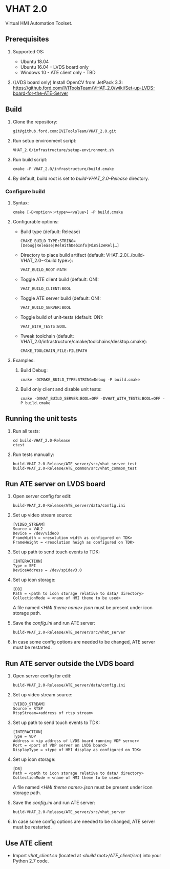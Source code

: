 # VHAT 2.0
Virtual HMI Automation Toolset.

## Prerequisites

1. Supported OS:
    - Ubuntu 18.04
    - Ubuntu 16.04 - LVDS board only
    - Windows 10 - ATE client only - TBD

1. (LVDS board only) Install OpenCV from JetPack 3.3: https://github.ford.com/IVIToolsTeam/VHAT_2.0/wiki/Set-up-LVDS-board-for-the-ATE-Server

## Build

1. Clone the repository:

    ```
    git@github.ford.com:IVIToolsTeam/VHAT_2.0.git
    ```

1. Run setup environment script:

    ```
    VHAT_2.0/infrastructure/setup-environment.sh
    ```

1. Run build script:

    ```
    cmake -P VHAT_2.0/infrastructure/build.cmake
    ```

1. By default, build root is set to _build-VHAT_2.0-Release_ directory.

### Configure build

1. Syntax:

    ```
    cmake [-D<option>:<type>=<value>] -P build.cmake
    ```

1. Configurable options:
    - Build type (default: Release)
      ```
      CMAKE_BUILD_TYPE:STRING=[Debug|Release|RelWithDebInfo|MinSizeRel|…]
      ```
    - Directory to place build artifact (default: VHAT_2.0/../build-VHAT_2.0-\<build type\>):
      ```
      VHAT_BUILD_ROOT:PATH
      ```
    - Toggle ATE client build (default: ON):
      ```
      VHAT_BUILD_CLIENT:BOOL
      ```
    - Toggle ATE server build (default: ON):
      ```
      VHAT_BUILD_SERVER:BOOL
      ```
    - Toggle build of unit-tests (default: ON):
      ```
      VHAT_WITH_TESTS:BOOL
      ```
    - Tweak toolchain (default: VHAT_2.0/infrastructure/cmake/toolchains/desktop.cmake):
      ```
      CMAKE_TOOLCHAIN_FILE:FILEPATH
      ```

1. Examples:
    1. Build Debug:
        ```
        cmake -DCMAKE_BUILD_TYPE:STRING=Debug -P build.cmake
        ```
    1. Build only client and disable unit tests:
        ```
        cmake -DVHAT_BUILD_SERVER:BOOL=OFF -DVHAT_WITH_TESTS:BOOL=OFF -P build.cmake
        ```

## Running the unit tests

1. Run all tests:
    ```
    cd build-VHAT_2.0-Release
    ctest
    ```
1. Run tests manually:
    ```
    build-VHAT_2.0-Release/ATE_server/src/vhat_server_test
    build-VHAT_2.0-Release/ATE_common/src/vhat_common_test
    ```

## Run ATE server on LVDS board

1. Open server config for edit:
    ```
    build-VHAT_2.0-Release/ATE_server/data/config.ini
    ```

1. Set up video stream source:
    ```
    [VIDEO_STREAM]
    Source = V4L2
    Device = /dev/video0
    FrameWidth = <resolution width as configured on TDK>
    FrameHeight = <resolution heigh as configured on TDK>
    ```

1. Set up path to send touch events to TDK:
    ```
    [INTERACTION]
    Type = SPI
    DeviceAddress = /dev/spidev3.0
    ```

1. Set up icon storage:
    ```
    [DB]
    Path = <path to icon storage relative to data/ directory>
    CollectionMode = <name of HMI theme to be used>
    ```

    A file named _\<HMI theme name\>.json_ must be present under icon storage path.

1. Save the _config.ini_ and run ATE server:
    ```
    build-VHAT_2.0-Release/ATE_server/src/vhat_server
    ```

1. In case some config options are needed to be changed, ATE server must be restarted.

## Run ATE server outside the LVDS board

1. Open server config for edit:
    ```
    build-VHAT_2.0-Release/ATE_server/data/config.ini
    ```

1. Set up video stream source:
    ```
    [VIDEO_STREAM]
    Source = RTSP
    RtspStream=<address of rtsp stream>
    ```

1. Set up path to send touch events to TDK:
    ```
    [INTERACTION]
    Type = VDP
    Address = <ip address of LVDS board running VDP server>
    Port = <port of VDP server on LVDS board>
    DisplayType = <type of HMI display as configured on TDK>
    ```

1. Set up icon storage:
    ```
    [DB]
    Path = <path to icon storage relative to data/ directory>
    CollectionMode = <name of HMI theme to be used>
    ```

    A file named _\<HMI theme name\>.json_ must be present under icon storage path.

1. Save the _config.ini_ and run ATE server:
    ```
    build-VHAT_2.0-Release/ATE_server/src/vhat_server
    ```

1. In case some config options are needed to be changed, ATE server must be restarted.

## Use ATE client

* Import _vhat_client.so_ (located at _\<build root\>/ATE_client/src_) into your Python 2.7 code.
